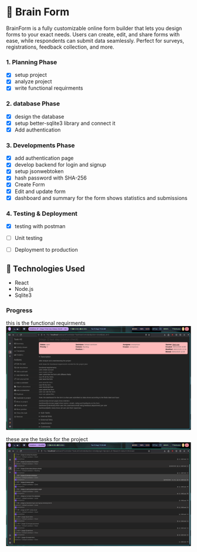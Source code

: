# 📌 Brain Form

BrainForm is a fully customizable online form builder that lets you design forms to your exact needs. Users can create, edit, and share forms with ease, while respondents can submit data seamlessly. Perfect for surveys, registrations, feedback collection, and more.


### 1. Planning Phase
- [x] setup project
- [x] analyze project
- [x] write functional requirments

### 2. database Phase
- [x] design the database
- [x] setup better-sqlite3 library and connect it
- [x] Add authentication

### 3. Developments Phase
- [x] add authentication page
- [x] develop backend for login and signup
- [x] setup jsonwebtoken
- [x] hash password with SHA-256
- [x] Create Form
- [x] Edit and update form
- [x] dashboard and summary for the form shows statistics and submissions

### 4. Testing & Deployment
- [x] testing with postman
- [ ] Unit testing
- [ ] Deployment to production



## 🔧 Technologies Used
- React
- Node.js
- Sqlite3


### Progress
this is the functional requirments
![requirments of the project](screenshots/requirments.png)

these are the tasks for the project
![Tasks](screenshots/tasks.png)
